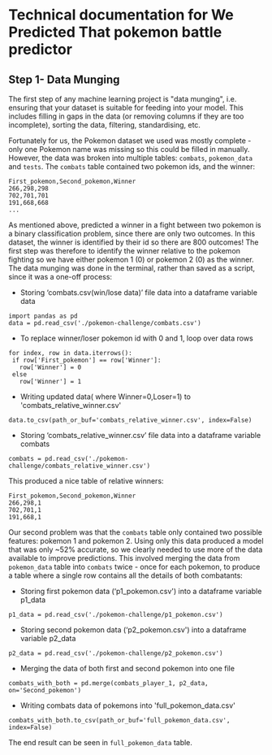 # Technical documentation for We Predicted That pokemon battle predictor

## Step 1- Data Munging

The first step of any machine learning project is "data munging", i.e. ensuring that your dataset is suitable for feeding into your model. This includes filling in gaps in the data (or removing columns if they are too incomplete), sorting the data, filtering, standardising, etc.

Fortunately for us, the Pokemon dataset we used was mostly complete - only one Pokemon name was missing so this could be filled in manually. However, the data was broken into multiple tables: `combats`, `pokemon_data` and `tests`. The `combats` table contained two pokemon ids, and the winner:

```
First_pokemon,Second_pokemon,Winner
266,298,298
702,701,701
191,668,668
...
````

As mentioned above, predicted a winner in a fight between two pokemon is a binary classification problem, since there are only two outcomes. In this dataset, the winner is identified by their id so there are 800 outcomes! The first step was therefore to identify the winner relative to the pokemon fighting so we have either pokemon 1 (0) or pokemon 2 (0) as the winner. The data munging was done in the terminal, rather than saved as a script, since it was a one-off process:

- Storing ‘combats.csv(win/lose data)’ file data into a dataframe variable data
```
import pandas as pd
data = pd.read_csv('./pokemon-challenge/combats.csv')
```

- To replace winner/loser pokemon id with 0 and 1, loop over data rows
```
for index, row in data.iterrows():
 if row['First_pokemon'] == row['Winner']:
   row['Winner'] = 0
 else
   row['Winner'] = 1
```

- Writing updated data( where Winner=0,Loser=1) to 'combats_relative_winner.csv'
```
data.to_csv(path_or_buf='combats_relative_winner.csv', index=False)
```

- Storing ‘combats_relative_winner.csv’ file data into a dataframe variable combats
```
combats = pd.read_csv('./pokemon-challenge/combats_relative_winner.csv')
```

This produced a nice table of relative winners:

```
First_pokemon,Second_pokemon,Winner
266,298,1
702,701,1
191,668,1
```

Our second problem was that the `combats` table only contained two possible features: pokemon 1 and pokemon 2. Using only this data produced a model that was only ~52% accurate, so we clearly needed to use more of the data available to improve predictions. This involved merging the data from `pokemon_data` table into `combats` twice - once for each pokemon, to produce a table where a single row contains all the details of both combatants:


- Storing first pokemon data (‘p1_pokemon.csv') into a dataframe  variable p1_data
```
p1_data = pd.read_csv('./pokemon-challenge/p1_pokemon.csv')
```

- Storing second pokemon data (‘p2_pokemon.csv') into a dataframe  variable p2_data
```
p2_data = pd.read_csv('./pokemon-challenge/p2_pokemon.csv')
```

- Merging the data of both first and second pokemon into one file
```
combats_with_both = pd.merge(combats_player_1, p2_data, on='Second_pokemon')
```

- Writing combats data of pokemons into 'full_pokemon_data.csv'
```
combats_with_both.to_csv(path_or_buf='full_pokemon_data.csv', index=False)
```

The end result can be seen in `full_pokemon_data` table.